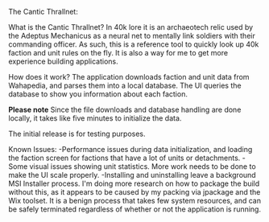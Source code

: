 The Cantic Thrallnet:

What is the Cantic Thrallnet?
In 40k lore it is an archaeotech relic used by the Adeptus Mechanicus as a neural net to mentally link soldiers with their commanding officer. As such, this is a reference tool to quickly look up 40k faction and unit rules on the fly. It is also a way for me to get more experience building applications. 

How does it work?
The application downloads faction and unit data from Wahapedia, and parses them into a local database. The UI queries the database to show you information about each faction.

**Please note**
Since the file downloads and database handling are done locally, it takes like five minutes to initialize the data.

The initial release is for testing purposes. 

Known Issues:
-Performance issues during data initialization, and loading the faction screen for factions that have a lot of units or detachments.
-Some visual issues showing unit statistics. More work needs to be done to make the UI scale properly. 
-Installing and uninstalling leave a background MSI Installer process. I'm doing more research on how to package the build without this, as it appears to be caused by my packing via jpackage and the Wix toolset. It is a benign process that takes few system resources, and can be safely terminated regardless of whether or not the application is running. 
